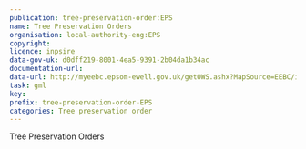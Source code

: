 ```yaml
---
publication: tree-preservation-order:EPS
name: Tree Preservation Orders
organisation: local-authority-eng:EPS
copyright: 
licence: inpsire
data-gov-uk: d0dff219-8001-4ea5-9391-2b04da1b34ac
documentation-url: 
data-url: http://myeebc.epsom-ewell.gov.uk/getOWS.ashx?MapSource=EEBC/inspire&service=WFS&version=1.1.0&request=GetFeature&TypeName=TPO&outputFormat=GML2
task: gml
key: 
prefix: tree-preservation-order-EPS
categories: Tree preservation order
---
```


Tree Preservation Orders
